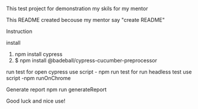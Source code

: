 This test project for demonstration my skils for my mentor

This README created becouse my mentor say "create README"


Instruction

install
1. npm install cypress
2. $ npm install @badeball/cypress-cucumber-preprocessor

run test
for open cypress use script - npm run test
for run headless test use script  -npm runOnChrome

Generate report
npm run generateReport

Good luck and nice use!



